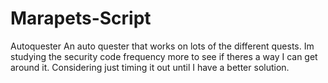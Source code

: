 # Marapets-Script
Autoquester 
An auto quester that works on lots of the different quests. Im studying the security code frequency more to see if theres a way I can get around it. Considering just timing it out until I have a better solution. 
